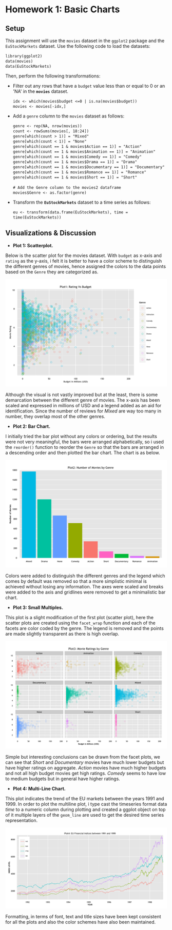 Homework 1: Basic Charts
==============================

Setup
------------------------------

This assignment will use the `movies` dataset in the `ggplot2` package and the `EuStockMarkets` dataset. 
Use the following code to load the datasets:

```
library(ggplot2) 
data(movies) 
data(EuStockMarkets)
```

Then, perform the following transformations:

- Filter out any rows that have a `budget` value less than or equal to 0 or an 'NA' in the **`movies`** dataset. 
  ```
  idx <- which(movies$budget <=0 | is.na(movies$budget))
  movies <- movies[-idx,]
  ```

- Add a `genre` column to the `movies` dataset as follows:
  ```
  genre <- rep(NA, nrow(movies))
  count <- rowSums(movies[, 18:24])
  genre[which(count > 1)] = "Mixed"
  genre[which(count < 1)] = "None"
  genre[which(count == 1 & movies$Action == 1)] = "Action"
  genre[which(count == 1 & movies$Animation == 1)] = "Animation"
  genre[which(count == 1 & movies$Comedy == 1)] = "Comedy"
  genre[which(count == 1 & movies$Drama == 1)] = "Drama"
  genre[which(count == 1 & movies$Documentary == 1)] = "Documentary"
  genre[which(count == 1 & movies$Romance == 1)] = "Romance"
  genre[which(count == 1 & movies$Short == 1)] = "Short"

  # Add the Genre column to the movies2 dataframe
  movies$Genre <- as.factor(genre)
  ```

- Transform the **`EuStockMarkets`** dataset to a time series as follows:
  ```
  eu <- transform(data.frame(EuStockMarkets), time = time(EuStockMarkets))
  ```

Visualizations & Discussion
------------------------------

- **Plot 1: Scatterplot.** 

Below is the scatter plot for the movies dataset. With `budget` as x-axis and `rating` as the y-axis, i felt it is better to have a color scheme to distinguish the different genres of movies, hence assigned the colors to the data points based on the `Genre` they are categorized as. 

![IMAGE](hw1-scatter.png)

Although the visual is not vastly improved but at the least, there is some demarcation between the different genre of movies. The x-axis has been scaled and expressed in millions of USD and a legend added as an aid for identification. Since the number of reviews for *Mixed* are way too many in number, they overlap most of the other genres.

- **Plot 2: Bar Chart.** 

I initially tried the bar plot without any colors or ordering, but the results were not very meaningful, the bars were arranged alphabetically, so i used the `reorder()` function to reorder the `Genre` so that the bars are arranged in a descending order and then plotted the bar chart. The chart is as below. 

![IMAGE](hw1-bar.png)

Colors were added to distinguish the different genres and the legend which comes by default was removed so that a more simplistic minimal is achieved without losing any information. The axes were scaled and breaks were added to the axis and gridlines were removed to get a minimalistic bar chart.

- **Plot 3: Small Multiples.** 

This plot is a slight modification of the first plot (scatter plot), here the scatter plots are created using the `facet_wrap` function and each of the facets are color coded by the genre. The legend is removed and the points are made slightly transparent as there is high overlap.

![IMAGE](hw1-multiples.png)

Simple but interesting conclusions can be drawn from the facet plots, we can see that *Short* and *Documentary* movies have much lower budgets but have higher ratings on aggregate. *Action* movies have much higher budgets and not all high budget movies get high ratings. *Comedy* seems to have low to medium budgets but in general have higher ratings.

- **Plot 4: Multi-Line Chart.** 

This plot indicates the trend of the EU markets between the years 1991 and 1999. In order to plot the multiline plot, i type cast the timeseries format data *time* to a numeric column during plotting and created a ggplot object on top of it multiple layers of the `geom_line` are used to get the desired time series representation.

![IMAGE](hw1-multiline.png)

Formatting, in terms of font, text and title sizes have been kept consistent for all the plots and also the color schemes have also been maintained. 
